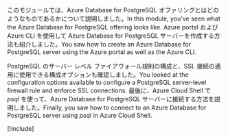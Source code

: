 <span data-ttu-id="74319-101">このモジュールでは、Azure Database for PostgreSQL オファリングとはどのようなものであるかについて説明しました。</span><span class="sxs-lookup"><span data-stu-id="74319-101">In this module, you've seen what the Azure Database for PostgreSQL offering looks like.</span></span> <span data-ttu-id="74319-102">Azure portal および Azure CLI を使用して Azure Database for PostgreSQL サーバーを作成する方法も紹介しました。</span><span class="sxs-lookup"><span data-stu-id="74319-102">You saw how to create an Azure Database for PostgreSQL server using the Azure portal as well as the Azure CLI.</span></span>

<span data-ttu-id="74319-103">PostgreSQL のサーバー レベル ファイアウォール規則の構成と、SSL 接続の適用に使用できる構成オプションも確認しました。</span><span class="sxs-lookup"><span data-stu-id="74319-103">You looked at the configuration options available to configure a PostgreSQL server-level firewall rule and enforce SSL connections.</span></span> <span data-ttu-id="74319-104">最後に、Azure Cloud Shell で _psql_ を使って、Azure Database for PostgreSQL サーバーに接続する方法を説明しました。</span><span class="sxs-lookup"><span data-stu-id="74319-104">Finally, you saw how to connect to an Azure Database for PostgreSQL server using _psql_ in Azure Cloud Shell.</span></span>

[!include[](../../../includes/azure-sandbox-cleanup.md)]
